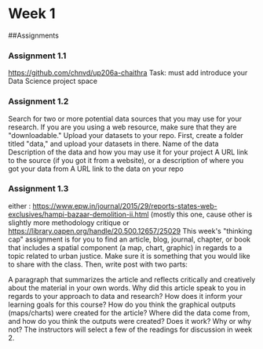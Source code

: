 # Week 1
##Assignments
### Assignment 1.1
https://github.com/chnvd/up206a-chaithra 
Task: must add introduce your Data Science project space 
### Assignment 1.2
Search for two or more potential data sources that you may use for your research. If you are you using a web resource, make sure that they are "downloadable." Upload your datasets to your repo. First, create a folder titled "data," and upload your datasets in there.
Name of the data
Description of the data and how you may use it for your project
A URL link to the source (if you got it from a website), or a description of where you got your data from
A URL link to the data on your repo
### Assignment 1.3
either : https://www.epw.in/journal/2015/29/reports-states-web-exclusives/hampi-bazaar-demolition-ii.html (mostly this one, cause other is slightly more methodology critique
or https://library.oapen.org/handle/20.500.12657/25029
This week's "thinking cap" assignment is for you to find an article, blog, journal, chapter, or book that includes a spatial component (a map, chart, graphic) in regards to a topic related to urban justice. Make sure it is something that you would like to share with the class. Then, write post with two parts:

A paragraph that summarizes the article and reflects critically and creatively about the material in your own words. Why did this article speak to you in regards to your approach to data and research? How does it inform your learning goals for this course?
How do you think the graphical outputs (maps/charts) were created for the article? Where did the data come from, and how do you think the outputs were created? Does it work? Why or why not?
The instructors will select a few of the readings for discussion in week 2.
